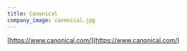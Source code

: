 ```yaml
---
title: Canonical
company_image: canonical.jpg
---
```

[https://www.canonical.com/](https://www.canonical.com/)
